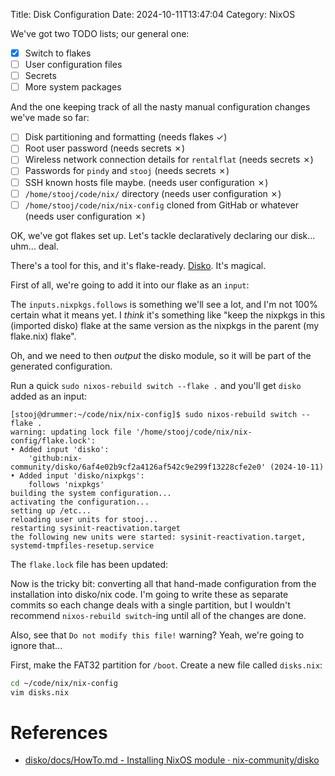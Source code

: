 Title: Disk Configuration
Date: 2024-10-11T13:47:04
Category: NixOS

We've got two TODO lists; our general one:

- [x] Switch to flakes
- [ ] User configuration files
- [ ] Secrets
- [ ] More system packages

And the one keeping track of all the nasty manual configuration changes we've
made so far:

- [ ] Disk partitioning and formatting (needs flakes ✓)
- [ ] Root user password (needs secrets ✗)
- [ ] Wireless network connection details for `rentalflat` (needs secrets ✗)
- [ ] Passwords for `pindy` and `stooj` (needs secrets ✗)
- [ ] SSH known hosts file maybe. (needs user configuration ✗)
- [ ] `/home/stooj/code/nix/` directory (needs user configuration ✗)
- [ ] `/home/stooj/code/nix/nix-config` cloned from GitHab or whatever (needs
      user configuration ✗)

OK, we've got flakes set up. Let's tackle declaratively declaring our disk... uhm... deal.

There's a tool for this, and it's flake-ready. [Disko](https://github.com/nix-community/disko). It's magical.

First of all, we're going to add it into our flake as an `input`:

<!-- TODO Link to commit 99b77f0 -->

The `inputs.nixpkgs.follows` is something we'll see a lot, and I'm not 100%
certain what it means yet. I _think_ it's something like "keep the nixpkgs in
this (imported disko) flake at the same version as the nixpkgs in the parent (my
flake.nix) flake".

Oh, and we need to then _output_ the disko module, so it will be part of the
generated configuration.

<!-- TODO Link to commit b5d2162 -->

Run a quick `sudo nixos-rebuild switch --flake .` and you'll get `disko` added
as an input:

```
[stooj@drummer:~/code/nix/nix-config]$ sudo nixos-rebuild switch --flake .
warning: updating lock file '/home/stooj/code/nix/nix-config/flake.lock':
• Added input 'disko':
    'github:nix-community/disko/6af4e02b9cf2a4126af542c9e299f13228cfe2e0' (2024-10-11)
• Added input 'disko/nixpkgs':
    follows 'nixpkgs'
building the system configuration...
activating the configuration...
setting up /etc...
reloading user units for stooj...
restarting sysinit-reactivation.target
the following new units were started: sysinit-reactivation.target, systemd-tmpfiles-resetup.service
```

The `flake.lock` file has been updated:

<!-- TODO Link to commit 1f580e3 -->

Now is the tricky bit: converting all that hand-made configuration from the
installation into disko/nix code.
I'm going to write these as separate commits so each change deals with a single
partition, but I wouldn't recommend `nixos-rebuild switch`-ing until all of the
changes are done.

Also, see that `Do not modify this file!` warning? Yeah, we're going to ignore
that...

First, make the FAT32 partition for `/boot`. Create a new file called
`disks.nix`:

```bash
cd ~/code/nix/nix-config
vim disks.nix
```

# References

- [disko/docs/HowTo.md - Installing NixOS module · nix-community/disko](https://github.com/nix-community/disko/blob/master/docs/HowTo.md#installing-nixos-module)
